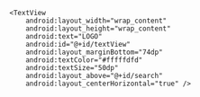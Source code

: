 <?xml version="1.0" encoding="utf-8"?>
<RelativeLayout xmlns:android="http://schemas.android.com/apk/res/android"
    android:orientation="vertical" android:layout_width="match_parent"
    android:layout_height="match_parent"
    android:background="#ff000000">

    <TextView
        android:layout_width="wrap_content"
        android:layout_height="wrap_content"
        android:text="LOGO"
        android:id="@+id/textView"
        android:layout_marginBottom="74dp"
        android:textColor="#fffffdfd"
        android:textSize="50dp"
        android:layout_above="@+id/search"
        android:layout_centerHorizontal="true" />
